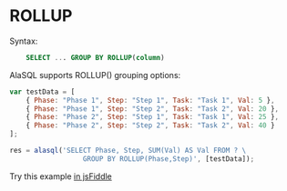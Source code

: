 # ROLLUP

Syntax:
```sql
    SELECT ... GROUP BY ROLLUP(column)
```

AlaSQL supports ROLLUP() grouping options:
```js
var testData = [
    { Phase: "Phase 1", Step: "Step 1", Task: "Task 1", Val: 5 },
    { Phase: "Phase 1", Step: "Step 2", Task: "Task 2", Val: 20 },
    { Phase: "Phase 2", Step: "Step 1", Task: "Task 1", Val: 25 },
    { Phase: "Phase 2", Step: "Step 2", Task: "Task 2", Val: 40 }
];

res = alasql('SELECT Phase, Step, SUM(Val) AS Val FROM ? \
                  GROUP BY ROLLUP(Phase,Step)', [testData]);
```

Try this example [in jsFiddle](http://jsfiddle.net/agershun/1nccgs6n/2/)